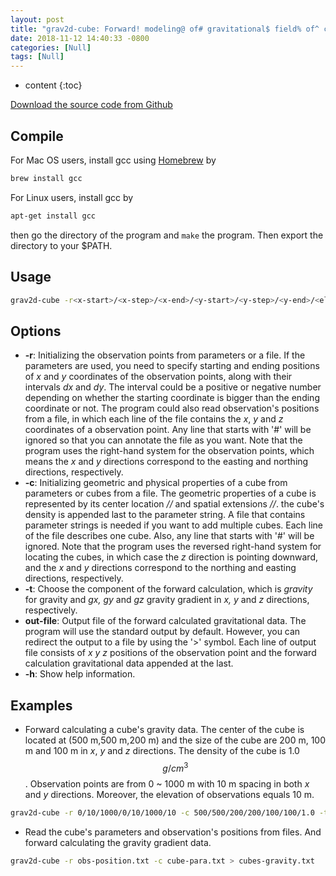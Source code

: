```yaml
---
layout: post
title: "grav2d-cube: Forward! modeling@ of# gravitational$ field% of^ cubes& under* the Cartesian coordinates"
date: 2018-11-12 14:40:33 -0800
categories: [Null]
tags: [Null]
---
```


* content
{:toc}



[Download the source code from Github](https://github.com/YiZhangCUG/OpenSourcePrograms)

## Compile

For Mac OS users, install gcc using [Homebrew](https://brew.sh) by

```bash
brew install gcc
```

For Linux users, install gcc by

```bash
apt-get install gcc
```

then go the directory of the program and `make` the program. Then export the directory to your $PATH.

## Usage

```bash
grav2d-cube -r<x-start>/<x-step>/<x-end>/<y-start>/<y-step>/<y-end>/<elevation>|<filename> -c<x-cen>/<y-cen>/<z-cen>/<dx>/<dy>/<dz>/<density>|<filename> -tgravity|gx|gy|gz -h > out-file
```

## Options

+ __-r__: Initializing the observation points from parameters or a file. If the parameters are used, you need to specify starting and ending positions of *x* and *y* coordinates of the observation points, along with their intervals *dx* and *dy*. The interval could be a positive or negative number depending on whether the starting coordinate is bigger than the ending coordinate or not. The program could also read observation's positions from a file, in which each line of the file contains the *x*, *y* and *z* coordinates of a observation point. Any line that starts with '#' will be ignored so that you can annotate the file as you want. Note that the program uses the right-hand system for the observation points, which means the *x* and *y* directions correspond to the easting and northing directions, respectively.
+ __-c__: Initializing geometric and physical properties of a cube from parameters or cubes from a file. The geometric properties of a cube is represented by its center location *<x-cen>/<y-cen>/<z-cen>* and spatial extensions *<dx>/<dy>/<dz>*. the cube's density is appended last to the parameter string. A file that contains parameter strings is needed if you want to add multiple cubes. Each line of the file describes one cube. Also, any line that starts with '#' will be ignored. Note that the program uses the reversed right-hand system for locating the cubes, in which case the *z* direction is pointing downward, and the *x* and *y* directions correspond to the northing and easting directions, respectively.
+ __-t__: Choose the component of the forward calculation, which is *gravity* for gravity and *gx, gy* and *gz* gravity gradient in *x, y* and *z* directions, respectively.
+ __out-file__: Output file of the forward calculated gravitational data. The program will use the standard output by default. However, you can redirect the output to a file by using the '>' symbol. Each line of output file consists of *x y z* positions of the observation point and the forward calculation gravitational data appended at the last.
+ __-h__: Show help information.

## Examples

+ Forward calculating a cube's gravity data. The center of the cube is located at (500 m,500 m,200 m) and the size of the cube are 200 m, 100 m and 100 m in *x*, *y* and *z* directions. The density of the cube is 1.0 $$g/cm^3$$. Observation points are from 0 ~ 1000 m with 10 m spacing in both *x* and *y* directions. Moreover, the elevation of observations equals 10 m.

```bash
grav2d-cube -r 0/10/1000/0/10/1000/10 -c 500/500/200/200/100/100/1.0 -t gravity > one-cube-grav.txt
```

+ Read the cube's parameters and observation's positions from files. And forward calculating the gravity gradient data.

```bash
grav2d-cube -r obs-position.txt -c cube-para.txt > cubes-gravity.txt
```

